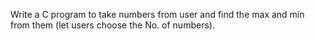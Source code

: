 Write a C program to take numbers from user and find the max and min from them (let users choose the No. of numbers).
